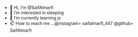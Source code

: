 - 👋 Hi, I’m @SaifAlmarfi
- 👀 I’m interested in sleeping
- 🌱 I’m currently learning js
- 📫 How to reach me ...@instagram= saifalmarfi_447
@github= SaifAlmarfi

<!---
SaifAlmarfi/SaifAlmarfi is a ✨ special ✨ repository because its `README.md` (this file) appears on your GitHub profile.
You can click the Preview link to take a look at your changes.
--->
